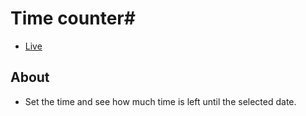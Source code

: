 # Time counter#
* [Live](https://onion-kamil.github.io/js-training/time-counter/)

## About ##
* Set the time and see how much time is left until the selected date.